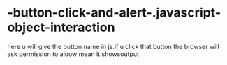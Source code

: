 # -button-click-and-alert-.javascript-object-interaction
here u will give the button name in js.if u click that button the browser will ask permission to aloow mean it showsoutput
